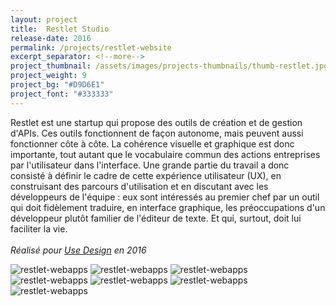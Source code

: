 ```yaml
---
layout: project
title:  Restlet Studio
release-date: 2016
permalink: /projects/restlet-website
excerpt_separator: <!--more-->
project_thumbnail: /assets/images/projects-thumbnails/thumb-restlet.jpg
project_weight: 9
project_bg: "#D9D6E1"
project_font: "#333333"
---
```

Restlet est une startup qui propose des outils de création et de gestion d'APIs. Ces outils fonctionnent de façon autonome, mais peuvent aussi fonctionner côte à côte. La cohérence visuelle et graphique est donc importante, tout autant que le vocabulaire commun des actions entreprises par l'utilisateur dans l'interface. Une grande partie du travail a donc consisté à définir le cadre de cette expérience utilisateur (UX), en construisant des parcours d'utilisation et en discutant avec les développeurs de l'équipe : eux sont intéressés au premier chef par un outil qui doit fidèlement traduire, en interface graphique, les préoccupations d'un développeur plutôt familier de l'éditeur de texte. Et qui, surtout, doit lui faciliter la vie.
<br/><br/>
*Réalisé pour [Use Design](http://www.use-design.com) en 2016*

![restlet-webapps](/assets/images/projects/restlet-webapps/restlet-apps-0.jpg)
![restlet-webapps](/assets/images/projects/restlet-webapps/restlet-apps-1.jpg)
![restlet-webapps](/assets/images/projects/restlet-webapps/restlet-apps-2.jpg)
![restlet-webapps](/assets/images/projects/restlet-webapps/restlet-apps-3.jpg)
![restlet-webapps](/assets/images/projects/restlet-webapps/restlet-apps-4.jpg)
![restlet-webapps](/assets/images/projects/restlet-webapps/restlet-apps-5.jpg)
![restlet-webapps](/assets/images/projects/restlet-webapps/restlet-apps-6.jpg)
